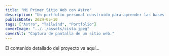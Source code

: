 ```yaml
---
title: "Mi Primer Sitio Web con Astro"
description: "Un portfolio personal construido para aprender las bases de Astro, Tailwind y Preact."
publishDate: 2024-05-10
tags: ["Astro", "Tailwind", "Portfolio"]
coverImage: "../../assets/cista.jpeg"
coverAlt: "Captura de pantalla de un sitio web."
---
```

El contenido detallado del proyecto va aquí...